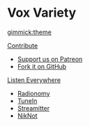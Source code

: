 <!-- Name of your wiki -- Do NOT remove the leading `#` character.  -->

# Vox Variety

<!-- Default theme -- (Read: http://dynalon.github.io/mdwiki/#!customizing.md#Theme_chooser) -->

[gimmick:theme](paper)

<!-- Navigation -- (Read: http://dynalon.github.io/mdwiki/#!quickstart.md#Adding_a_navigation) -->

[Contribute]()

  * [Support us on Patreon][1]
  * [Fork it on GitHub][2]

[1]: https://www.patreon.com/voxvariety
[2]: https://github.com/TeamVoxive/teamvoxive.github.io/fork

[Listen Everywhere]()

  * [Radionomy](http://radionomy.com/en/radio/voxvariety/index)
  * [TuneIn](http://tunein.com/radio/Vox-Variety-s244928/)
  * [Streamitter](http://www.streamitter.com/vox-variety-1657.php)
  * [NikNot](http://niknot.com/stations/vox-variety/)
